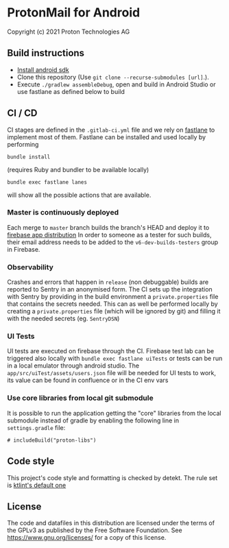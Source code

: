 ProtonMail for Android
=======================
Copyright (c) 2021 Proton Technologies AG

## Build instructions
- [Install android sdk](https://android-doc.github.io/sdk/installing/index.html?pkg=tools)
- Clone this repository (Use `git clone --recurse-submodules [url]`.).
- Execute `./gradlew assembleDebug`, open and build in Android Studio or use fastlane as defined below to build

## CI / CD
CI stages are defined in the `.gitlab-ci.yml` file and we rely on [fastlane](https://docs.fastlane.tools/) to implement most of them.
Fastlane can be installed and used locally by performing
```
bundle install
```
(requires Ruby and bundler to be available locally)
```
bundle exec fastlane lanes
```
will show all the possible actions that are available.

### Master is continuously deployed
Each merge to `master` branch builds the branch's HEAD and deploy it to [firebase app distribution](https://firebase.google.com/docs/app-distribution)
In order to someone as a tester for such builds, their email address needs to be added to the `v6-dev-builds-testers` group in Firebase.

### Observability
Crashes and errors that happen in `release` (non debuggable) builds are reported to Sentry in an anonymised form.
The CI sets up the integration with Sentry by providing in the build environment a `private.properties` file that contains the secrets needed. This can as well be performed locally by creating a `private.properties` file (which will be ignored by git) and filling it with the needed secrets (eg. `SentryDSN`)

### UI Tests
UI tests are executed on firebase through the CI. Firebase test lab can be triggered also locally with `bundle exec fastlane uiTests` or tests can be run in a local emulator through android studio.
The `app/src/uiTest/assets/users.json` file will be needed for UI tests to work, its value can be found in confluence or in the CI env vars

### Use core libraries from local git submodule
It is possible to run the application getting the "core" libraries from the local submodule instead of gradle by enabling the following line in `settings.gradle` file:
```
# includeBuild("proton-libs")
```

## Code style
This project's code style and formatting is checked by detekt. The rule set is [ktlint's default one](https://github.com/pinterest/ktlint)


License
-------
The code and datafiles in this distribution are licensed under the terms of the GPLv3 as published by the Free Software Foundation. See https://www.gnu.org/licenses/ for a copy of this license.

